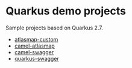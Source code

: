 # Quarkus demo projects

Sample projects based on Quarkus 2.7.

- [atlasmap-custom](https://github.com/mronconis/quarkus/tree/main/atlasmap-custom)
- [camel-atlasmap](https://github.com/mronconis/quarkus/tree/main/camel-atlasmap)
- [camel-swagger](https://github.com/mronconis/quarkus/tree/main/camel-swagger)
- [quarkus-swagger](https://github.com/mronconis/quarkus/tree/main/quarkus-swagger)

